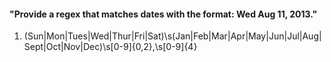 #### "Provide a regex that matches dates with the format: Wed Aug 11, 2013."

1. (Sun|Mon|Tues|Wed|Thur|Fri|Sat)\s(Jan|Feb|Mar|Apr|May|Jun|Jul|Aug|Sept|Oct|Nov|Dec)\s[0-9]{0,2}\,\s[0-9]{4}
